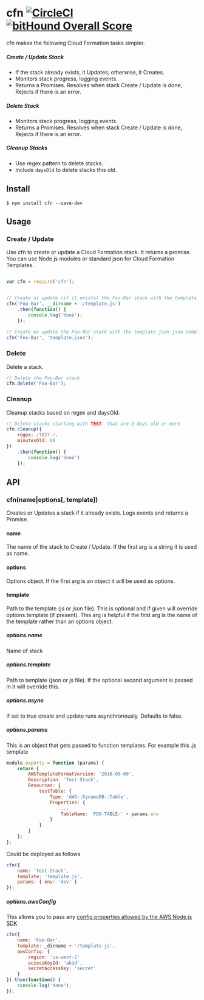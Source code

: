 # cfn [![CircleCI](https://circleci.com/gh/Nordstrom/cfn.svg?style=shield)](https://circleci.com/gh/Nordstrom/cfn) [![bitHound Overall Score](https://www.bithound.io/github/Nordstrom/cfn/badges/score.svg)](https://www.bithound.io/github/Nordstrom/cfn)

cfn makes the following Cloud Formation tasks simpler.
##### Create / Update Stack
* If the stack already exists, it Updates; otherwise, it Creates.
* Monitors stack progress, logging events.
* Returns a Promises.  Resolves when stack Create / Update is done, Rejects if there is an error.

##### Delete Stack
* Monitors stack progress, logging events.
* Returns a Promises.  Resolves when stack Create / Update is done, Rejects if there is an error.

##### Cleanup Stacks
* Use regex pattern to delete stacks.
* Include `daysOld` to delete stacks this old.
    
## Install
```
$ npm install cfn --save-dev
```

## Usage

### Create / Update
Use cfn to create or update a Cloud Formation stack.  It returns a promise.  You can use Node.js modules or standard 
json for Cloud Formation Templates.

```javascript

var cfn = require('cfn');


// Create or update (if it exists) the Foo-Bar stack with the template.js Node.js module.
cfn('Foo-Bar', __dirname + '/template.js')
    .then(function() {
        console.log('done');
    });
    
// Create or update the Foo-Bar stack with the template.json json template.
cfn('Foo-Bar', 'template.json');

```

### Delete
Delete a stack.

```javascript
// Delete the Foo-Bar stack
cfn.delete('Foo-Bar');
```

### Cleanup
Cleanup stacks based on regex and daysOld.

```javascript
// Delete stacks starting with TEST- that are 3 days old or more
cfn.cleanup({
    regex: /TEST-/, 
    minutesOld: 60
})
    .then(function() {
        console.log('done')
    });
```

## API

### cfn(name|options[, template])
Creates or Updates a stack if it already exists.  Logs events and returns a Promise.

#### name
The name of the stack to Create / Update.  If the first arg is a string it is used as name.

#### options
Options object.  If the first arg is an object it will be used as options.

#### template
Path to the template (js or json file).  This is optional and if given will override options.template (if present).  This arg is helpful if the first arg is the name of the template rather than an options object.

##### options.name
Name of stack

##### options.template
Path to template (json or js file).  If the optional second argument is passed in it
will override this.

##### options.async
If set to true create and update runs asynchronously. Defaults to false.

##### options.params
This is an object that gets passed to function templates.  For example this .js template
```javascript
module.exports = function (params) {
    return {
        AWSTemplateFormatVersion: '2010-09-09',
        Description: 'Test Stack',
        Resources: {
            testTable: {
                Type: 'AWS::DynamoDB::Table',
                Properties: {
                    ...
                    TableName: 'FOO-TABLE-' + params.env
                }
            }
        }
    };
};
```

Could be deployed as follows
```javascript
cfn({
    name: 'Test-Stack',
    template: 'template.js',
    params: { env: 'dev' }
});
```

##### options.awsConfig
This allows you to pass any [config properties allowed by the AWS Node.js SDK](http://docs.aws.amazon.com/AWSJavaScriptSDK/guide/node-configuring.html)

```javascript
cfn({
    name: 'Foo-Bar',
    template: _dirname + '/template.js',
    awsConfig: { 
        region: 'us-west-2'
        accessKeyId: 'akid', 
        secretAccessKey: 'secret'
    }
}).then(function() {
    console.log('done');
});
```


